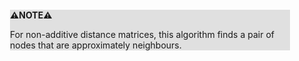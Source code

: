 <div style="margin:2em; background-color: #e0e0e0;">

<strong>⚠️NOTE️️️⚠️</strong>

For non-additive distance matrices, this algorithm finds a pair of nodes that are approximately neighbours.
</div>

